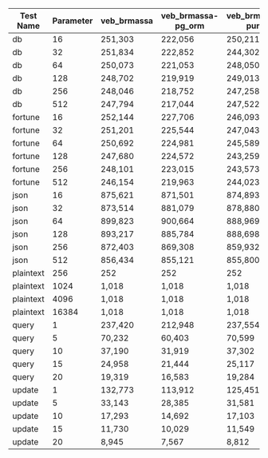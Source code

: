 | Test Name | Parameter | veb_brmassa | veb_brmassa-pg_orm | veb_brmassa-pure | veb_brmassa-run |
| --- | --- | --- | --- | --- | --- |
| db | 16 | 251,303 | 222,056 | 250,211 | 969,312 |
| db | 32 | 251,834 | 222,852 | 244,302 | 1,082,666 |
| db | 64 | 250,073 | 221,053 | 248,050 | 1,290,204 |
| db | 128 | 248,702 | 219,919 | 249,013 | 1,323,779 |
| db | 256 | 248,046 | 218,752 | 247,258 | 1,328,911 |
| db | 512 | 247,794 | 217,044 | 247,522 | 1,303,981 |
| fortune | 16 | 252,144 | 227,706 | 246,093 | 910,254 |
| fortune | 32 | 251,201 | 225,544 | 247,043 | 1,146,077 |
| fortune | 64 | 250,692 | 224,981 | 245,589 | 1,222,037 |
| fortune | 128 | 247,680 | 224,572 | 243,259 | 1,245,039 |
| fortune | 256 | 248,101 | 223,015 | 243,573 | 1,233,299 |
| fortune | 512 | 246,154 | 219,963 | 244,023 | 1,205,231 |
| json | 16 | 875,621 | 871,501 | 874,893 | 2,614,082 |
| json | 32 | 873,514 | 881,079 | 878,880 | 3,115,502 |
| json | 64 | 899,823 | 900,664 | 888,969 | 3,309,067 |
| json | 128 | 893,217 | 885,784 | 888,698 | 3,359,048 |
| json | 256 | 872,403 | 869,308 | 859,932 | 3,429,851 |
| json | 512 | 856,434 | 855,121 | 855,800 | 3,443,567 |
| plaintext | 256 | 252 | 252 | 252 | 252 |
| plaintext | 1024 | 1,018 | 1,018 | 1,018 | 1,020 |
| plaintext | 4096 | 1,018 | 1,018 | 1,018 | 4,092 |
| plaintext | 16384 | 1,018 | 1,018 | 1,018 | 12,216 |
| query | 1 | 237,420 | 212,948 | 237,554 | 1,250,395 |
| query | 5 | 70,232 | 60,403 | 70,599 | 354,368 |
| query | 10 | 37,190 | 31,919 | 37,302 | 196,479 |
| query | 15 | 24,958 | 21,444 | 25,117 | 141,661 |
| query | 20 | 19,319 | 16,583 | 19,284 | 113,068 |
| update | 1 | 132,773 | 113,912 | 125,451 | 672,965 |
| update | 5 | 33,143 | 28,385 | 31,581 | 191,829 |
| update | 10 | 17,293 | 14,692 | 17,103 | 115,140 |
| update | 15 | 11,730 | 10,029 | 11,549 | 78,993 |
| update | 20 | 8,945 | 7,567 | 8,812 | 59,998 |

